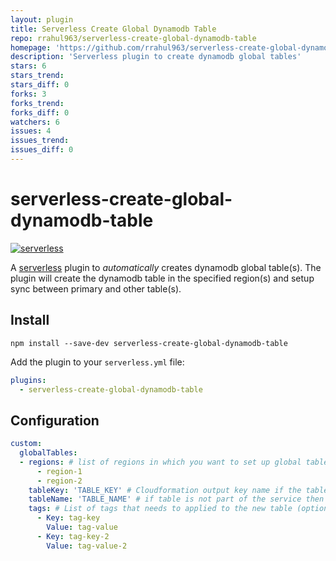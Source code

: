 ```yaml
---
layout: plugin
title: Serverless Create Global Dynamodb Table
repo: rrahul963/serverless-create-global-dynamodb-table
homepage: 'https://github.com/rrahul963/serverless-create-global-dynamodb-table'
description: 'Serverless plugin to create dynamodb global tables'
stars: 6
stars_trend: 
stars_diff: 0
forks: 3
forks_trend: 
forks_diff: 0
watchers: 6
issues: 4
issues_trend: 
issues_diff: 0
---
```



# serverless-create-global-dynamodb-table
[![serverless](http://public.serverless.com/badges/v3.svg)](http://www.serverless.com)

A [serverless](http://www.serverless.com) plugin to _automatically_ creates dynamodb global table(s).
The plugin will create the dynamodb table in the specified region(s) and setup sync between  primary and other table(s).

## Install

`npm install --save-dev serverless-create-global-dynamodb-table`

Add the plugin to your `serverless.yml` file:

```yaml
plugins:
  - serverless-create-global-dynamodb-table
```

## Configuration

```yaml
custom:
  globalTables:
  - regions: # list of regions in which you want to set up global tables
      - region-1
      - region-2
    tableKey: 'TABLE_KEY' # Cloudformation output key name if the table is created as part of same serverless service
    tableName: 'TABLE_NAME' # if table is not part of the service then specify the table name. If tableKey param exists then tableName is ignored.
    tags: # List of tags that needs to applied to the new table (optional)
      - Key: tag-key
        Value: tag-value
      - Key: tag-key-2
        Value: tag-value-2
```
